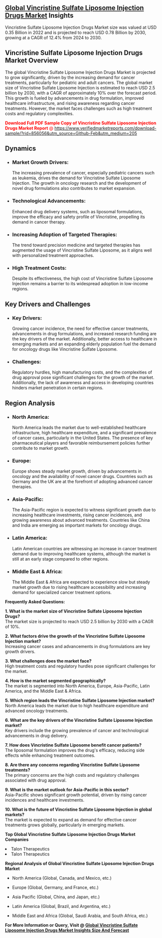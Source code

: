 <h2><a href="https://www.verifiedmarketreports.com/download-sample/?rid=856056&amp;utm_source=Github&amp;utm_medium=205" target="_blank">Global Vincristine Sulfate Liposome Injection Drugs Market</a> Insights</h2><p>Vincristine Sulfate Liposome Injection Drugs Market size was valued at USD 0.35 Billion in 2022 and is projected to reach USD 0.78 Billion by 2030, growing at a CAGR of 12.4% from 2024 to 2030.</p><p><h2>Vincristine Sulfate Liposome Injection Drugs Market Overview</h2> <p>The global Vincristine Sulfate Liposome Injection Drugs Market is projected to grow significantly, driven by the increasing demand for cancer treatments, particularly for pediatric and adult cancers. The global market size of Vincristine Sulfate Liposome Injection is estimated to reach USD 2.5 billion by 2030, with a CAGR of approximately 10% over the forecast period. This growth is fueled by advancements in drug formulation, improved healthcare infrastructure, and rising awareness regarding cancer treatments. However, the market faces challenges such as high treatment costs and regulatory complexities. <p><span class=""><span style="color: #ff0000;"><strong>Download Full PDF Sample Copy of Vincristine Sulfate Liposome Injection Drugs Market Report</strong> @ </span><a href="https://www.verifiedmarketreports.com/download-sample/?rid=856056&amp;utm_source=Github-Feb&amp;utm_medium=205" target="_blank">https://www.verifiedmarketreports.com/download-sample/?rid=856056&amp;utm_source=Github-Feb&amp;utm_medium=205</a></span></p></p> <h2>Dynamics</h2> <ul> <li><h3>Market Growth Drivers:</h3> The increasing prevalence of cancer, especially pediatric cancers such as leukemia, drives the demand for Vincristine Sulfate Liposome Injection. The growth in oncology research and the development of novel drug formulations also contributes to market expansion.</li> <li><h3>Technological Advancements:</h3> Enhanced drug delivery systems, such as liposomal formulations, improve the efficacy and safety profile of Vincristine, propelling its demand in cancer therapy.</li> <li><h3>Increasing Adoption of Targeted Therapies:</h3> The trend toward precision medicine and targeted therapies has augmented the usage of Vincristine Sulfate Liposome, as it aligns well with personalized treatment approaches.</li> <li><h3>High Treatment Costs:</h3> Despite its effectiveness, the high cost of Vincristine Sulfate Liposome Injection remains a barrier to its widespread adoption in low-income regions.</li> </ul> <h2>Key Drivers and Challenges</h2> <ul> <li><h3>Key Drivers:</h3> Growing cancer incidence, the need for effective cancer treatments, advancements in drug formulations, and increased research funding are the key drivers of the market. Additionally, better access to healthcare in emerging markets and an expanding elderly population fuel the demand for oncology drugs like Vincristine Sulfate Liposome.</li> <li><h3>Challenges:</h3> Regulatory hurdles, high manufacturing costs, and the complexities of drug approval pose significant challenges for the growth of the market. Additionally, the lack of awareness and access in developing countries hinders market penetration in certain regions.</li> </ul> <h2>Region Analysis</h2> <ul> <li><h3>North America:</h3> North America leads the market due to well-established healthcare infrastructure, high healthcare expenditure, and a significant prevalence of cancer cases, particularly in the United States. The presence of key pharmaceutical players and favorable reimbursement policies further contribute to market growth.</li> <li><h3>Europe:</h3> Europe shows steady market growth, driven by advancements in oncology and the availability of novel cancer drugs. Countries such as Germany and the UK are at the forefront of adopting advanced cancer therapies.</li> <li><h3>Asia-Pacific:</h3> The Asia-Pacific region is expected to witness significant growth due to increasing healthcare investments, rising cancer incidences, and growing awareness about advanced treatments. Countries like China and India are emerging as important markets for oncology drugs.</li> <li><h3>Latin America:</h3> Latin American countries are witnessing an increase in cancer treatment demand due to improving healthcare systems, although the market is still at an early stage compared to other regions.</li> <li><h3>Middle East & Africa:</h3> The Middle East & Africa are expected to experience slow but steady market growth due to rising healthcare accessibility and increasing demand for specialized cancer treatment options.</li> </ul> <p><b>Frequently Asked Questions:</b></p> <p><b>1. What is the market size of Vincristine Sulfate Liposome Injection Drugs?</b><br> The market size is projected to reach USD 2.5 billion by 2030 with a CAGR of 10%.</p> <p><b>2. What factors drive the growth of the Vincristine Sulfate Liposome Injection market?</b><br> Increasing cancer cases and advancements in drug formulations are key growth drivers.</p> <p><b>3. What challenges does the market face?</b><br> High treatment costs and regulatory hurdles pose significant challenges for the market.</p> <p><b>4. How is the market segmented geographically?</b><br> The market is segmented into North America, Europe, Asia-Pacific, Latin America, and the Middle East & Africa.</p> <p><b>5. Which region leads the Vincristine Sulfate Liposome Injection market?</b><br> North America leads the market due to high healthcare expenditure and advanced oncology treatments.</p> <p><b>6. What are the key drivers of the Vincristine Sulfate Liposome Injection market?</b><br> Key drivers include the growing prevalence of cancer and technological advancements in drug delivery.</p> <p><b>7. How does Vincristine Sulfate Liposome benefit cancer patients?</b><br> The liposomal formulation improves the drug's efficacy, reducing side effects while enhancing treatment outcomes.</p> <p><b>8. Are there any concerns regarding Vincristine Sulfate Liposome treatments?</b><br> The primary concerns are the high costs and regulatory challenges associated with drug approval.</p> <p><b>9. What is the market outlook for Asia-Pacific in this sector?</b><br> Asia-Pacific shows significant growth potential, driven by rising cancer incidences and healthcare investments.</p> <p><b>10. What is the future of Vincristine Sulfate Liposome Injection in global markets?</b><br> The market is expected to expand as demand for effective cancer treatments grows globally, particularly in emerging markets.</p> </p><p><strong>Top Global Vincristine Sulfate Liposome Injection Drugs Market Companies</strong></p><div data-test-id=""><p><li>Talon Therapeutics</li><li> Talon Therapeutics</li></p><div><strong>Regional Analysis of&nbsp;Global Vincristine Sulfate Liposome Injection Drugs Market</strong></div><ul><li dir="ltr"><p dir="ltr">North America&nbsp;(Global, Canada, and Mexico, etc.)</p></li><li dir="ltr"><p dir="ltr">Europe (Global, Germany, and France, etc.)</p></li><li dir="ltr"><p dir="ltr">Asia Pacific&nbsp;(Global, China, and Japan, etc.)</p></li><li dir="ltr"><p dir="ltr">Latin America&nbsp;(Global, Brazil, and Argentina, etc.)</p></li><li dir="ltr">Middle East and Africa&nbsp;(Global, Saudi Arabia, and South Africa, etc.)</li></ul><p><strong>For More Information or Query, Visit @&nbsp;</strong><strong><a href="https://www.verifiedmarketreports.com/product/vincristine-sulfate-liposome-injection-drugs-market/?utm_source=Github&amp;utm_medium=205" target="_blank">Global Vincristine Sulfate Liposome Injection Drugs Market Insights Size And Forecast</a></strong></p></div>
